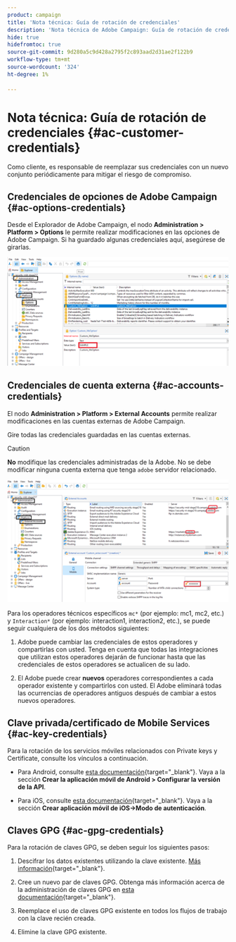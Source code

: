 ```yaml
---
product: campaign
title: 'Nota técnica: Guía de rotación de credenciales'
description: 'Nota técnica de Adobe Campaign: Guía de rotación de credenciales'
hide: true
hidefromtoc: true
source-git-commit: 9d280a5c9d428a2795f2c893aad2d31ae2f122b9
workflow-type: tm+mt
source-wordcount: '324'
ht-degree: 1%

---
```


# Nota técnica: Guía de rotación de credenciales {#ac-customer-credentials}

Como cliente, es responsable de reemplazar sus credenciales con un nuevo conjunto periódicamente para mitigar el riesgo de compromiso.

## Credenciales de opciones de Adobe Campaign {#ac-options-credentials}

Desde el Explorador de Adobe Campaign, el nodo **Administration > Platform > Options** le permite realizar modificaciones en las opciones de Adobe Campaign. Si ha guardado algunas credenciales aquí, asegúrese de girarlas.

![](assets/technote-2.png)

## Credenciales de cuenta externa {#ac-accounts-credentials}

El nodo **Administration > Platform > External Accounts** permite realizar modificaciones en las cuentas externas de Adobe Campaign.

Gire todas las credenciales guardadas en las cuentas externas.

>[!CAUTION]
>
>**No** modifique las credenciales administradas de la Adobe. No se debe modificar ninguna cuenta externa que tenga `adobe` servidor relacionado.

![](assets/technote-1.png)

Para los operadores técnicos específicos `mc*` (por ejemplo: mc1, mc2, etc.) y `Interaction*` (por ejemplo: interaction1, interaction2, etc.), se puede seguir cualquiera de los dos métodos siguientes:

1. Adobe puede cambiar las credenciales de estos operadores y compartirlas con usted. Tenga en cuenta que todas las integraciones que utilizan estos operadores dejarán de funcionar hasta que las credenciales de estos operadores se actualicen de su lado.

1. El Adobe puede crear **nuevos** operadores correspondientes a cada operador existente y compartirlos con usted. El Adobe eliminará todas las ocurrencias de operadores antiguos después de cambiar a estos nuevos operadores.


## Clave privada/certificado de Mobile Services  {#ac-key-credentials}

Para la rotación de los servicios móviles relacionados con Private keys y Certificate, consulte los vínculos a continuación.

* Para Android, consulte [esta documentación](https://experienceleague.adobe.com/es/docs/campaign-classic/using/sending-messages/sending-push-notifications/configure-the-mobile-app/configuring-the-mobile-application-android){target="_blank"}.
Vaya a la sección **Crear la aplicación móvil de Android > Configurar la versión de la API**.

* Para iOS, consulte [esta documentación](https://experienceleague.adobe.com/es/docs/campaign-classic/using/sending-messages/sending-push-notifications/configure-the-mobile-app/configuring-the-mobile-application){target="_blank"}.
Vaya a la sección **Crear aplicación móvil de iOS->Modo de autenticación**.

## Claves GPG {#ac-gpg-credentials}

Para la rotación de claves GPG, se deben seguir los siguientes pasos:

1. Descifrar los datos existentes utilizando la clave existente. [Más información](https://experienceleague.adobe.com/es/docs/control-panel/using/instances-settings/gpg-keys-management#decrypting-data){target="_blank"}.

1. Cree un nuevo par de claves GPG. Obtenga más información acerca de la administración de claves GPG en [esta documentación](https://experienceleague.adobe.com/es/docs/control-panel/using/instances-settings/gpg-keys-management#decrypting-data){target="_blank"}.

1. Reemplace el uso de claves GPG existente en todos los flujos de trabajo con la clave recién creada.

1. Elimine la clave GPG existente.